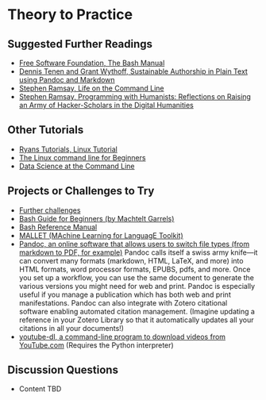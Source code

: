 # Theory to Practice

## Suggested Further Readings

- [Free Software Foundation, The Bash Manual](https://www.gnu.org/savannah-checkouts/gnu/bash/manual/bash.html)
- [Dennis Tenen and Grant Wythoff, Sustainable Authorship in Plain Text using Pandoc and Markdown](https://programminghistorian.org/en/lessons/sustainable-authorship-in-plain-text-using-pandoc-and-markdown)
- [Stephen Ramsay, Life on the Command Line](https://files.zotero.net/eyJleHBpcmVzIjoxNTkyNjY1MDk3LCJoYXNoIjoiODFkNDJmZmU1ZjU3YzRmMDE2YTQ1ZmQwY2YzOTUwYmIiLCJjb250ZW50VHlwZSI6InRleHRcL2h0bWwiLCJjaGFyc2V0IjoidXRmLTgiLCJ6aXAiOjF9/07826342b83ea870f846cfa48f1b0eb8d3d51b78ceb1b05b1e014467d7241904/life-on-the-command-line.html)
- [Stephen Ramsay, Programming with Humanists: Reflections on Raising an Army of Hacker-Scholars in the Digital Humanities](https://www.openbookpublishers.com/htmlreader/DHP/chap09.html)

## Other Tutorials

- [Ryans Tutorials, Linux Tutorial](https://ryanstutorials.net/linuxtutorial/)
- [The Linux command line for Beginners](https://ubuntu.com/tutorials/command-line-for-beginners#1-overview)
- [Data Science at the Command Line](https://www.datascienceatthecommandline.com/)

## Projects or Challenges to Try

- [Further challenges](sections/15-challenges.md) 
- [Bash Guide for Beginners (by Machtelt Garrels)](http://www.tldp.org/LDP/Bash-Beginners-Guide/html/Bash-Beginners-Guide.html)
- [Bash Reference Manual](https://www.gnu.org/savannah-checkouts/gnu/bash/manual/bash.html)
- [MALLET (MAchine Learning for LanguagE Toolkit)](http://mallet.cs.umass.edu/)
- [Pandoc, an online software that allows users to switch file types (from markdown to PDF, for example)](https://programminghistorian.org/en/lessons/sustainable-authorship-in-plain-text-using-pandoc-and-markdown)
Pandoc calls itself a swiss army knife—it can convert many formats (markdown, HTML, LaTeX, and more) into HTML formats, word processor formats, EPUBS, pdfs, and more. Once you set up a workflow, you can use the same document to generate the various versions you might need for web and print. Pandoc is especially useful if you manage a publication which has both web and print manifestations. Pandoc can also integrate with Zotero citational software enabling automated citation management. (Imagine updating a reference in your Zotero Library so that it automatically updates all your citations in all your documents!)
- [youtube-dl, a command-line program to download videos from YouTube.com](https://ytdl-org.github.io/youtube-dl/index.html) (Requires the Python interpreter)

## Discussion Questions

- Content TBD